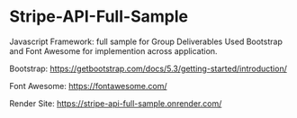 # Stripe-API-Full-Sample
Javascript Framework: full sample for Group Deliverables
Used Bootstrap and Font Awesome for implemention across application.

Bootstrap: https://getbootstrap.com/docs/5.3/getting-started/introduction/

Font Awesome: https://fontawesome.com/

Render Site: https://stripe-api-full-sample.onrender.com/
